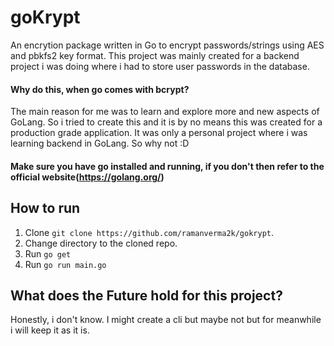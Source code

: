 # goKrypt
An encrytion package written in Go to encrypt passwords/strings using AES and pbkfs2 key format. This project was mainly created for a backend project i was doing where i had to store user passwords in the database.

#### Why do this, when go comes with bcrypt?
The main reason for me was to learn and explore more and new aspects of GoLang. So i tried to create this and it is by no means this was created for a production grade application. It was only a personal project where i was learning backend in GoLang. So why not :D

#### Make sure you have go installed and running, if you don't then refer to the official website(https://golang.org/)

## How to run
1. Clone ``` git clone https://github.com/ramanverma2k/gokrypt ```.
2. Change directory to the cloned repo.
3. Run ``` go get ```
4. Run ``` go run main.go ```

## What does the Future hold for this project?
Honestly, i don't know. I might create a cli but maybe not but for meanwhile i will keep it as it is.
